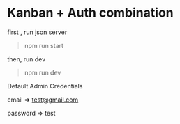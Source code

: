 # Kanban + Auth combination
first , run json server
> npm run start

then, run dev

> npm run dev

Default Admin Credentials

email => test@gmail.com

password => test
